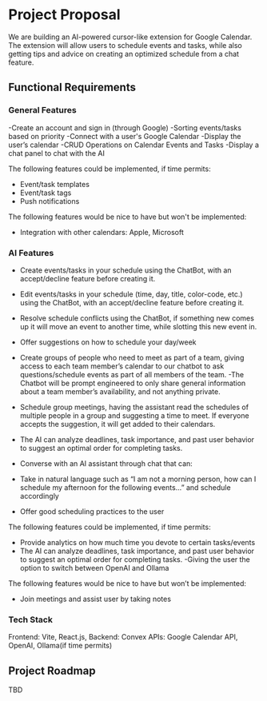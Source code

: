 # Project Proposal

We are building an AI-powered cursor-like extension for Google Calendar. The extension will allow users to schedule events and tasks, while also getting tips and advice on creating an optimized schedule from a chat feature.

## Functional Requirements

### General Features

-Create an account and sign in (through Google)
-Sorting events/tasks based on priority
-Connect with a user's Google Calendar
-Display the user’s calendar
-CRUD Operations on Calendar Events and Tasks
-Display a chat panel to chat with the AI


The following features could be implemented, if time permits:
- Event/task templates
- Event/task tags
- Push notifications

The following features would be nice to have but won't be implemented:

- Integration with other calendars: Apple, Microsoft

### AI Features

- Create events/tasks in your schedule using the ChatBot, with an accept/decline feature before creating it.
- Edit events/tasks in your schedule (time, day, title, color-code, etc.) using the ChatBot, with an accept/decline feature before creating it.
- Resolve schedule conflicts using the ChatBot, if something new comes up it will move an event to another time, while slotting this new event in.
- Offer suggestions on how to schedule your day/week
- Create groups of people who need to meet as part of a team, giving access to each team member’s calendar to our chatbot to ask questions/schedule events as part of all members of the team.
    -The Chatbot will be prompt engineered to only share general information about a team member’s availability, and not anything private. 

- Schedule group meetings, having the assistant read the schedules of multiple people in a group and suggesting a time to meet. If everyone accepts the suggestion, it will get added to their calendars.
- The AI can analyze deadlines, task importance, and past user behavior to suggest an optimal order for completing tasks.
- Converse with an AI assistant through chat that can:
- Take in natural language such as “I am not a morning person, how can I schedule my afternoon for the following events…” and schedule accordingly
- Offer good scheduling practices to the user

The following features could be implemented, if time permits:

- Provide analytics on how much time you devote to certain tasks/events
- The AI can analyze deadlines, task importance, and past user behavior to suggest an optimal order for completing tasks.
-Giving the user the option to switch between OpenAI and Ollama


The following features would be nice to have but won’t be implemented:

- Join meetings and assist user by taking notes

### Tech Stack

Frontend: Vite, React.js, 
Backend: Convex 
APIs: Google Calendar API, OpenAI, Ollama(if time permits)

## Project Roadmap
TBD
